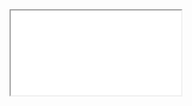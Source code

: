 <html> 
<head> 
</head>
<body>
  
</body><iframe src="
    <link rel="stylesheet" href="https://cdn.jsdelivr.net/gh/epokorg/epok@e3144855e924629d8f7c41238660a823a5336705/Run%202/waflash/waflash-style.css" type="text/css"> <script> var gameConfig = { swfUrl: "https://cdn.jsdelivr.net/gh/LoloNiz/Freezeria@9a00da26caa0977a3c0d068015611aa87eea5b35/papa_s_freezeria.swf" } </script> </head> <body></html>





<html>
<head>
</head>
  <body>
  <iframe src="https://cdn.jsdelivr.net/gh/epokorg/epok@e3144855e924629d8f7c41238660a823a5336705/Run%202/waflash/waflash-style.css" width="1000px" height="1000px" style="border:none;">
</iframe>
  </body>
</html>
